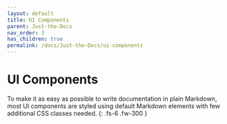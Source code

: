```yaml
---
layout: default
title: UI Components
parent: Just-the-Docs
nav_order: 3
has_children: true
permalink: /docs/Just-the-Docs/ui-components
---
```


# UI Components

To make it as easy as possible to write documentation in plain Markdown, most UI components are styled using default Markdown elements with few additional CSS classes needed.
{: .fs-6 .fw-300 }
